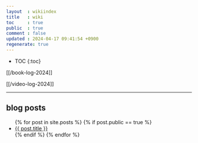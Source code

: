 ```yaml
---
layout  : wikiindex
title   : wiki
toc     : true
public  : true
comment : false
updated : 2024-04-17 09:41:54 +0900
regenerate: true
---
```


* TOC
{:toc}

[[/book-log-2024]]

[[/video-log-2024]]

---

## blog posts
<div>
    <ul>
{% for post in site.posts %}
    {% if post.public == true %}
        <li>
            <a class="post-link" href="{{ post.url | prepend: site.baseurl }}">
                {{ post.title }}
            </a>
        </li>
    {% endif %}
{% endfor %}
    </ul>
</div>

